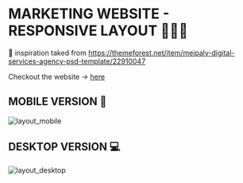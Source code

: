 # MARKETING WEBSITE - RESPONSIVE LAYOUT 👷‍♂️🧰

🌄 inspiration taked from 
https://themeforest.net/item/meipaly-digital-services-agency-psd-template/22910047

Checkout the website -> [here](https://jjsebastianfuertes.github.io/bootstrap-layout-exercise/#about)


## MOBILE VERSION 📱
![layout_mobile](https://user-images.githubusercontent.com/26838420/120143054-099d4b00-c1a5-11eb-9c53-0d04f67ba9cc.png)


## DESKTOP VERSION 💻

![layout_desktop](https://user-images.githubusercontent.com/26838420/120142946-d65abc00-c1a4-11eb-8aec-2be2d871ec6f.png)
